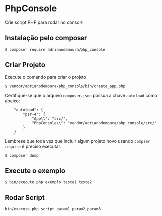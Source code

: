 # PhpConsole
Crie script PHP para rodar no console

## Instalação pelo composer
```
$ composer require adrianodemoura/php_console
```

## Criar Projeto
Execute o comando para criar o projeto
```
$ vendor/adrianodemoura/php_console/bin/create_app.php
```

Certifique-se que o arquivo `composer.json` possua a chave `autoload` como abaixo:
```
    "autoload": {
        "psr-4": {
            "App\\": "src/",
            "PhpConsole\\": "vendor/adrianodemoura/php_console/src/"
        }
    }
```   
Lembrese que toda vez que incluir algum projeto novo usando `compser require` é preciso executar:
```
$ composer dump
```

## Execute o exemplo 
```
$ bin/execute.php exemplo teste1 teste2
```

## Rodar Script
```
bin/execute.php script param1 param2 param3
```
